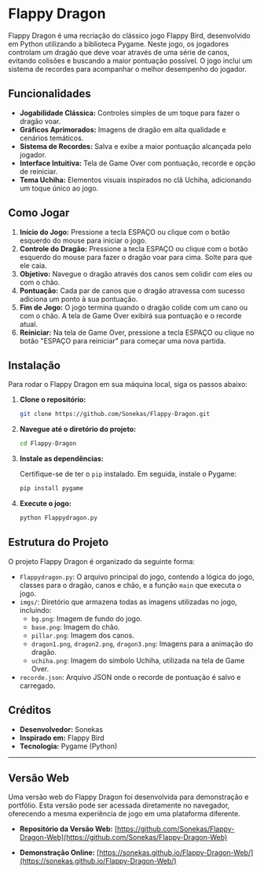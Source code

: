 # Flappy Dragon

Flappy Dragon é uma recriação do clássico jogo Flappy Bird, desenvolvido em Python utilizando a biblioteca Pygame. Neste jogo, os jogadores controlam um dragão que deve voar através de uma série de canos, evitando colisões e buscando a maior pontuação possível. O jogo inclui um sistema de recordes para acompanhar o melhor desempenho do jogador.




## Funcionalidades

*   **Jogabilidade Clássica:** Controles simples de um toque para fazer o dragão voar.
*   **Gráficos Aprimorados:** Imagens de dragão em alta qualidade e cenários temáticos.
*   **Sistema de Recordes:** Salva e exibe a maior pontuação alcançada pelo jogador.
*   **Interface Intuitiva:** Tela de Game Over com pontuação, recorde e opção de reiniciar.
*   **Tema Uchiha:** Elementos visuais inspirados no clã Uchiha, adicionando um toque único ao jogo.




## Como Jogar

1.  **Início do Jogo:** Pressione a tecla ESPAÇO ou clique com o botão esquerdo do mouse para iniciar o jogo.
2.  **Controle do Dragão:** Pressione a tecla ESPAÇO ou clique com o botão esquerdo do mouse para fazer o dragão voar para cima. Solte para que ele caia.
3.  **Objetivo:** Navegue o dragão através dos canos sem colidir com eles ou com o chão.
4.  **Pontuação:** Cada par de canos que o dragão atravessa com sucesso adiciona um ponto à sua pontuação.
5.  **Fim de Jogo:** O jogo termina quando o dragão colide com um cano ou com o chão. A tela de Game Over exibirá sua pontuação e o recorde atual.
6.  **Reiniciar:** Na tela de Game Over, pressione a tecla ESPAÇO ou clique no botão "ESPAÇO para reiniciar" para começar uma nova partida.




## Instalação

Para rodar o Flappy Dragon em sua máquina local, siga os passos abaixo:

1.  **Clone o repositório:**

    ```bash
    git clone https://github.com/Sonekas/Flappy-Dragon.git
    ```

2.  **Navegue até o diretório do projeto:**

    ```bash
    cd Flappy-Dragon
    ```

3.  **Instale as dependências:**

    Certifique-se de ter o `pip` instalado. Em seguida, instale o Pygame:

    ```bash
    pip install pygame
    ```

4.  **Execute o jogo:**

    ```bash
    python Flappydragon.py
    ```




## Estrutura do Projeto

O projeto Flappy Dragon é organizado da seguinte forma:

*   `Flappydragon.py`: O arquivo principal do jogo, contendo a lógica do jogo, classes para o dragão, canos e chão, e a função `main` que executa o jogo.
*   `imgs/`: Diretório que armazena todas as imagens utilizadas no jogo, incluindo:
    *   `bg.png`: Imagem de fundo do jogo.
    *   `base.png`: Imagem do chão.
    *   `pillar.png`: Imagem dos canos.
    *   `dragon1.png`, `dragon2.png`, `dragon3.png`: Imagens para a animação do dragão.
    *   `uchiha.png`: Imagem do símbolo Uchiha, utilizada na tela de Game Over.
*   `recorde.json`: Arquivo JSON onde o recorde de pontuação é salvo e carregado.




## Créditos

*   **Desenvolvedor:** Sonekas
*   **Inspirado em:** Flappy Bird
*   **Tecnologia:** Pygame (Python)

---


## Versão Web

Uma versão web do Flappy Dragon foi desenvolvida para demonstração e portfólio. Esta versão pode ser acessada diretamente no navegador, oferecendo a mesma experiência de jogo em uma plataforma diferente.

*   **Repositório da Versão Web:** [https://github.com/Sonekas/Flappy-Dragon-Web](https://github.com/Sonekas/Flappy-Dragon-Web)




*   **Demonstração Online:** [https://sonekas.github.io/Flappy-Dragon-Web/](https://sonekas.github.io/Flappy-Dragon-Web/)


